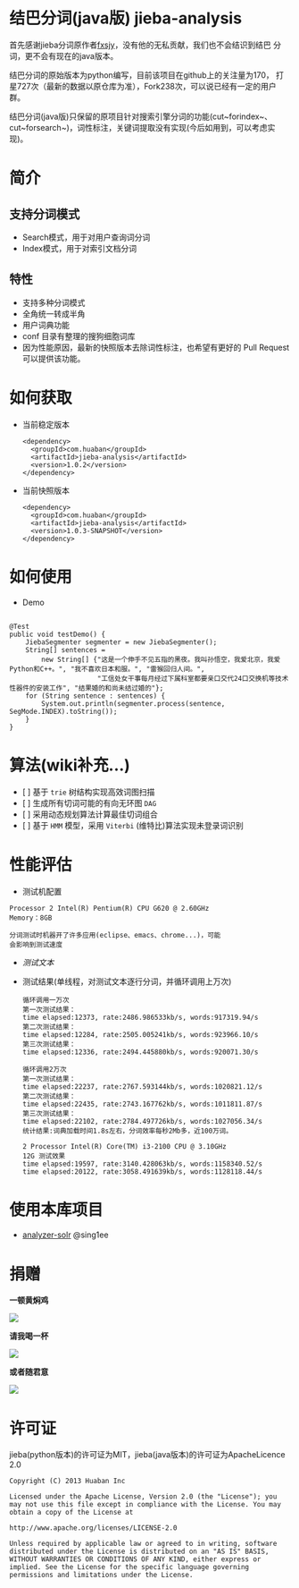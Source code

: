 结巴分词(java版) jieba-analysis
===============================

首先感谢jieba分词原作者[fxsjy](https://github.com/fxsjy)，没有他的无私贡献，我们也不会结识到结巴
分词，更不会有现在的java版本。

结巴分词的原始版本为python编写，目前该项目在github上的关注量为170，
打星727次（最新的数据以原仓库为准），Fork238次，可以说已经有一定的用户群。

结巴分词(java版)只保留的原项目针对搜索引擎分词的功能(cut~forindex~、cut~forsearch~)，词性标注，关键词提取没有实现(今后如用到，可以考虑实现)。

简介
====

支持分词模式
------------

-   Search模式，用于对用户查询词分词
-   Index模式，用于对索引文档分词

特性
----

-   支持多种分词模式
-   全角统一转成半角
-   用户词典功能
-   conf 目录有整理的搜狗细胞词库
-   因为性能原因，最新的快照版本去除词性标注，也希望有更好的 Pull
    Request 可以提供该功能。

如何获取
========

-   当前稳定版本

    ``` {.xml}
    <dependency>
      <groupId>com.huaban</groupId>
      <artifactId>jieba-analysis</artifactId>
      <version>1.0.2</version>
    </dependency>
    ```

-   当前快照版本

    ``` {.xml}
    <dependency>
      <groupId>com.huaban</groupId>
      <artifactId>jieba-analysis</artifactId>
      <version>1.0.3-SNAPSHOT</version>
    </dependency>
    ```

如何使用
========

-   Demo

``` {.java}

@Test
public void testDemo() {
    JiebaSegmenter segmenter = new JiebaSegmenter();
    String[] sentences =
        new String[] {"这是一个伸手不见五指的黑夜。我叫孙悟空，我爱北京，我爱Python和C++。", "我不喜欢日本和服。", "雷猴回归人间。",
                      "工信处女干事每月经过下属科室都要亲口交代24口交换机等技术性器件的安装工作", "结果婚的和尚未结过婚的"};
    for (String sentence : sentences) {
        System.out.println(segmenter.process(sentence, SegMode.INDEX).toString());
    }
}
```

算法(wiki补充...)
=================

-   \[ \] 基于 `trie` 树结构实现高效词图扫描
-   \[ \] 生成所有切词可能的有向无环图 `DAG`
-   \[ \] 采用动态规划算法计算最佳切词组合
-   \[ \] 基于 `HMM` 模型，采用 `Viterbi` (维特比)算法实现未登录词识别

性能评估
========

-   测试机配置

``` {.screen}
Processor 2 Intel(R) Pentium(R) CPU G620 @ 2.60GHz
Memory：8GB

分词测试时机器开了许多应用(eclipse、emacs、chrome...)，可能
会影响到测试速度
```

-   *测试文本*
-   测试结果(单线程，对测试文本逐行分词，并循环调用上万次)

    ``` {.screen}
    循环调用一万次
    第一次测试结果：
    time elapsed:12373, rate:2486.986533kb/s, words:917319.94/s
    第二次测试结果：
    time elapsed:12284, rate:2505.005241kb/s, words:923966.10/s
    第三次测试结果：
    time elapsed:12336, rate:2494.445880kb/s, words:920071.30/s

    循环调用2万次
    第一次测试结果：
    time elapsed:22237, rate:2767.593144kb/s, words:1020821.12/s
    第二次测试结果：
    time elapsed:22435, rate:2743.167762kb/s, words:1011811.87/s
    第三次测试结果：
    time elapsed:22102, rate:2784.497726kb/s, words:1027056.34/s
    统计结果:词典加载时间1.8s左右，分词效率每秒2Mb多，近100万词。

    2 Processor Intel(R) Core(TM) i3-2100 CPU @ 3.10GHz
    12G 测试效果
    time elapsed:19597, rate:3140.428063kb/s, words:1158340.52/s
    time elapsed:20122, rate:3058.491639kb/s, words:1128118.44/s

    ```

使用本库项目
============

-   [analyzer-solr](https://github.com/sing1ee/analyzer-solr) @sing1ee

捐赠
===========

**一顿黄焖鸡**

![](http://7xkgzh.com1.z0.glb.clouddn.com/0a9db33a25bce898c088462ddb726e57.png?imageView2/5/w/300/h/300)

**请我喝一杯**

![](http://7xkgzh.com1.z0.glb.clouddn.com/0a9db33a25bce898c088462ddb726e57.png?imageView2/5/w/300/h/300)

**或者随君意**

![](http://7xkgzh.com1.z0.glb.clouddn.com/2344d83c9be4b56cb66f696dcfb25ceb.png?imageView2/5/w/300/h/300)


许可证
======

jieba(python版本)的许可证为MIT，jieba(java版本)的许可证为ApacheLicence
2.0

``` {.screen}
Copyright (C) 2013 Huaban Inc

Licensed under the Apache License, Version 2.0 (the "License"); you may not use this file except in compliance with the License. You may obtain a copy of the License at

http://www.apache.org/licenses/LICENSE-2.0

Unless required by applicable law or agreed to in writing, software distributed under the License is distributed on an "AS IS" BASIS, WITHOUT WARRANTIES OR CONDITIONS OF ANY KIND, either express or implied. See the License for the specific language governing permissions and limitations under the License.
```
